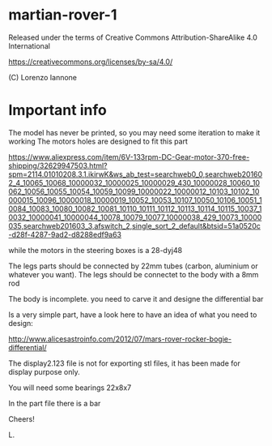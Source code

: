 # martian-rover-1

Released under the terms of Creative Commons Attribution-ShareAlike 4.0 International

https://creativecommons.org/licenses/by-sa/4.0/

(C) Lorenzo Iannone

# Important info
The model has never be printed, so you may need some iteration to make it working
The motors holes are designed to fit this part

https://www.aliexpress.com/item/6V-133rpm-DC-Gear-motor-370-free-shipping/32629947503.html?spm=2114.01010208.3.1.ikirwK&ws_ab_test=searchweb0_0,searchweb201602_4_10065_10068_10000032_10000025_10000029_430_10000028_10060_10062_10056_10055_10054_10059_10099_10000022_10000012_10103_10102_10000015_10096_10000018_10000019_10052_10053_10107_10050_10106_10051_10084_10083_10080_10082_10081_10110_10111_10112_10113_10114_10115_10037_10032_10000041_10000044_10078_10079_10077_10000038_429_10073_10000035,searchweb201603_3,afswitch_2,single_sort_2_default&btsid=51a0520c-d28f-4287-9ad2-d8288edf9a63

while the motors in the steering boxes is a 28-dyj48

The legs parts should be connected by 22mm tubes (carbon, aluminium or whatever you want).
The legs should be connectet to the body with a 8mm rod 

The body is incomplete. you need to carve it and designe the differential bar

Is a very simple part, have a look here to have an idea of what you need to design:

http://www.alicesastroinfo.com/2012/07/mars-rover-rocker-bogie-differential/

The display2.123 file is not for exporting stl files, it has been made for display purpose only. 

You will need some bearings 22x8x7 

In the part file there is a bar



Cheers!

L.
